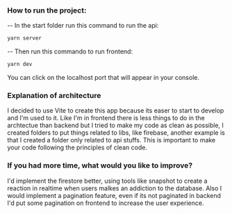 ### How to run the project:

-- In the start folder run this command to run the api:
```sh
yarn server
```

-- Then run this commando to run frontend:
```sh
yarn dev
```

You can click on the localhost port that will appear in your console.

### Explanation of architecture
I decided to use Vite to create this app because its easer to start to develop and I'm used to it. Like I'm in frontend there is less things to do in the archtectue than backend but I tried to make my code as clean as possible, I created folders to put things related to libs, like firebase, another example is that I created a folder only related to api stuffs. This is important to make your code following the principles of clean code.

### If you had more time, what would you like to improve?
I'd implement the firestore better, using tools like snapshot to create a reaction in realtime when users malkes an addiction to the database.
Also I would implement a pagination feature, even if its not paginated in backend I'd put some pagination on frontend to increase the user experience.
